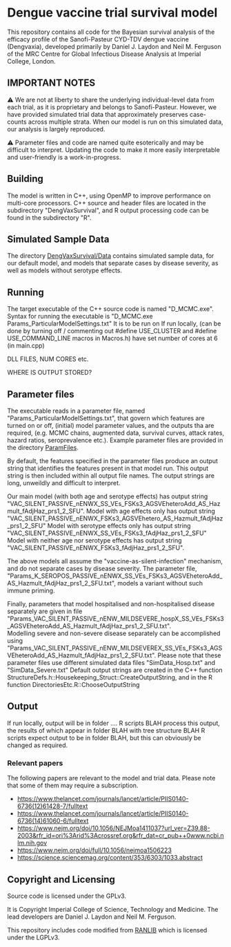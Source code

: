 # Dengue vaccine trial survival model

This repository contains all code for the Bayesian survival analysis of the efficacy profile of 
the Sanofi-Pasteur CYD-TDV dengue vaccine
(Dengvaxia), developed primarily by Daniel J. Laydon and Neil M. Ferguson of the MRC Centre
for Global Infectious Disease Analysis at Imperial College, London.


## IMPORTANT NOTES

:warning: We are not at liberty to share the underlying individual-level data from each trial, as 
it is proprietary and belongs to Sanofi-Pasteur. 
However, we have provided simulated trial data that approximately preserves case-counts
across multiple strata. When our model is run on this simulated
data, our analysis is largely reproduced. 

:warning: Parameter files and code are named quite esoterically and may be difficult to interpret. 
Updating the code to make it more easily interpretable and user-friendly is a work-in-progress.

## Building

The model is written in C++, using OpenMP to improve performance on multi-core processors. 
C++ source and header files are located in the subdirectory "DengVaxSurvival", 
and R output processing code can be found in the subdirectory "R". 


## Simulated Sample Data

The directory [DengVaxSurvival/Data](./DengVaxSurvival/Data) contains simulated sample data, 
for our default model, and models that separate cases by disease severity, as well as models 
without serotype effects. 

## Running

The target executable of the C++ source code is named "D_MCMC.exe".
Syntax for running the executable is "D_MCMC.exe Params_ParticularModelSettings.txt"
It is to be run on 
If run locally, (can be done by turning off / commenting out #define USE_CLUSTER and #define USE_COMMAND_LINE macros in Macros.h)
have set number of cores at 6 (in main.cpp)

DLL FILES, NUM CORES etc.

WHERE IS OUTPUT STORED? 

## Parameter files

The executable reads in a parameter file, named "Params_ParticularModelSettings.txt", 
that govern which features are turned on or off,
(initial) model parameter values, and the outputs tha are required,
(e.g. MCMC chains, augmented data, survival curves, attack rates, hazard ratios, seroprevalence etc.).
Example parameter files are provided in the directory [ParamFiles](./ParamFiles).

By default, the features specified in the parameter files 
produce an output string that identifies the features present in that model run. 
This output string is then included within all output file names. 
The output strings are long, unweildly and difficult to interpret.

Our main model (with both age and serotype effects) has output string
"VAC_SILENT_PASSIVE_nENWX_SS_VEs_FSKs3_AGSVEheteroAdd_AS_Hazmult_fAdjHaz_prs1_2_SFU". 
Model with age effects only has output string 
"VAC_SILENT_PASSIVE_nENWX_FSKs3_AGSVEhetero_AS_Hazmult_fAdjHaz_prs1_2_SFU"
Model with serotype effects only has output string 
"VAC_SILENT_PASSIVE_nENWX_SS_VEs_FSKs3_fAdjHaz_prs1_2_SFU"
Model with neither age nor serotype effects has output string 
"VAC_SILENT_PASSIVE_nENWX_FSKs3_fAdjHaz_prs1_2_SFU".

The above models all assume the "vaccine-as-silent-infection" mechanism, and do not separate cases by disease severity. 
The parameter file, 
"Params_K_SEROPOS_PASSIVE_nENWX_SS_VEs_FSKs3_AGSVEheteroAdd_AS_Hazmult_fAdjHaz_prs1_2_SFU.txt", 
models a variant without such immune priming. 

Finally, parameters that model hospitalised and non-hospitalised disease separately are given in 
file "Params_VAC_SILENT_PASSIVE_nENW_MILDSEVERE_hospX_SS_VEs_FSKs3_AGSVEheteroAdd_AS_Hazmult_fAdjHaz_prs1_2_SFU.txt".  
Modelling severe and non-severe disease separately can be accomplished using 
"Params_VAC_SILENT_PASSIVE_nENW_MILDSEVEREX_SS_VEs_FSKs3_AGSVEheteroAdd_AS_Hazmult_fAdjHaz_prs1_2_SFU.txt". 
Please note that these parameter files use different simulated data files "SimData_Hosp.txt" and "SimData_Severe.txt"
Default output strings are created in the C++ function 
StructureDefs.h::Housekeeping_Struct::CreateOutputString, and in the R function DirectoriesEtc.R::ChooseOutputString

## Output

If run locally, output will be in folder .... 
R scripts BLAH process this output, the results of which appear in folder BLAH with tree structure BLAH
R scripts expect output to be in folder BLAH, but this can obviously be changed as required.


### Relevant papers

The following papers are relevant to the model and trial data. Please note that some of them
may require a subscription.

- <https://www.thelancet.com/journals/lancet/article/PIIS0140-6736(12)61428-7/fulltext>
- <https://www.thelancet.com/journals/lancet/article/PIIS0140-6736(14)61060-6/fulltext>
- <https://www.nejm.org/doi/10.1056/NEJMoa1411037?url_ver=Z39.88-2003&rfr_id=ori%3Arid%3Acrossref.org&rfr_dat=cr_pub++0www.ncbi.nlm.nih.gov>
- <https://www.nejm.org/doi/full/10.1056/nejmoa1506223>
- <https://science.sciencemag.org/content/353/6303/1033.abstract>

## Copyright and Licensing

Source code is licensed under the GPLv3.

It is Copyright Imperial College of Science, Technology and Medicine. The
lead developers are Daniel J. Laydon and Neil M. Ferguson. 

This repository includes code modified from
[RANLIB](https://people.sc.fsu.edu/~jburkardt/c_src/ranlib/ranlib.html) which
is licensed under the LGPLv3.

